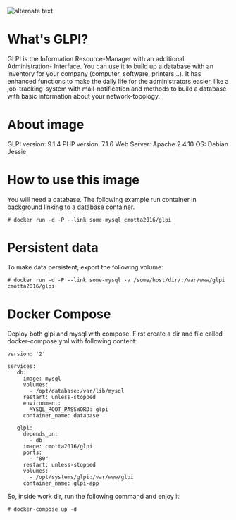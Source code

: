 ![alternate text](https://raw.githubusercontent.com/glpi-project/glpi/master/pics/logos/logo-GLPI-250-black.png)
# What's GLPI?
GLPI is the Information Resource-Manager with an additional Administration- Interface. You can use it to build up a database with an inventory for your company (computer, software, printers...). It has enhanced functions to make the daily life for the administrators easier, like a job-tracking-system with mail-notification and methods to build a database with basic information about your network-topology.

# About image
GLPI version: 9.1.4
PHP version: 7.1.6
Web Server: Apache 2.4.10
OS: Debian Jessie

# How to use this image
You will need a database. The following example run container in background linking to a database container.
```
# docker run -d -P --link some-mysql cmotta2016/glpi
```
# Persistent data
To make data persistent, export the following volume:
```
# docker run -d -P --link some-mysql -v /some/host/dir/:/var/www/glpi cmotta2016/glpi
```
# Docker Compose
Deploy both glpi and mysql with compose.
First create a dir and file called docker-compose.yml with following content:
```
version: '2'

services:
   db:
     image: mysql
     volumes:
       - /opt/database:/var/lib/mysql
     restart: unless-stopped
     environment:
       MYSQL_ROOT_PASSWORD: glpi
     container_name: database

   glpi:
     depends_on:
       - db
     image: cmotta2016/glpi
     ports:
       - "80"
     restart: unless-stopped
     volumes:
       - /opt/systems/glpi:/var/www/glpi
     container_name: glpi-app
```

So, inside work dir, run the following command and enjoy it:
```
# docker-compose up -d
```
